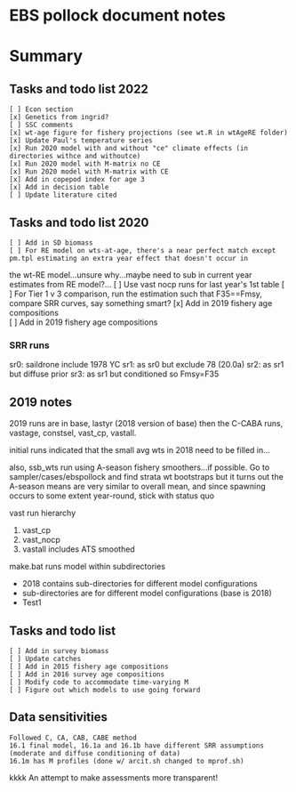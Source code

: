 # EBS pollock document notes


# Summary
## Tasks and todo list 2022
    [ ] Econ section
    [x] Genetics from ingrid?
    [ ] SSC comments
    [x] wt-age figure for fishery projections (see wt.R in wtAgeRE folder)
    [x] Update Paul's temperature series
    [x] Run 2020 model with and without "ce" climate effects (in directories withce and withoutce)
    [x] Run 2020 model with M-matrix no CE
    [x] Run 2020 model with M-matrix with CE
    [x] Add in copepod index for age 3   
    [x] Add in decision table 
    [ ] Update literature cited
		

## Tasks and todo list 2020
    [ ] Add in SD biomass     
    [ ] For RE model on wts-at-age, there's a near perfect match except pm.tpl estimating an extra year effect that doesn't occur in 
the wt-RE model...unsure why...maybe need to sub in current year estimates from RE model?...
    [ ] Use vast nocp runs for last year's 1st table
    [ ] For Tier 1 v 3 comparison, run the estimation such that F35==Fmsy, compare SRR curves, say something smart?
    [x] Add in 2019 fishery age compositions      
    [ ] Add in 2019 fishery age compositions      

### SRR runs
  sr0:	saildrone include 1978 YC
  sr1:	as sr0 but exclude 78 (20.0a)
  sr2:	as sr1 but diffuse prior
  sr3:	as sr1 but conditioned so Fmsy=F35


## 2019 notes
2019 runs are in base, lastyr (2018 version of base) then the C-CABA runs, vastage, constsel, vast_cp, vastall.

initial runs indicated that the small avg wts in 2018 need to be filled in...

also, ssb_wts run using A-season fishery smoothers...if possible. Go to sampler/cases/ebspollock and find strata wt bootstraps 
but it turns out the A-season means are very similar to overall mean, and since spawning occurs to some extent year-round, stick
with status quo

vast run hierarchy
1) vast_cp
2) vast_nocp
3) vastall includes ATS smoothed


make.bat runs model within subdirectories
   - 2018 contains sub-directories for different model configurations     
   - sub-directories are for different model configurations (base is 2018)     
   - Test1
## Tasks and todo list
    [ ] Add in survey biomass     
    [ ] Update catches     
    [ ] Add in 2015 fishery age compositions      
    [ ] Add in 2016 survey age compositions     
    [ ] Modify code to accommodate time-varying M
    [ ] Figure out which models to use going forward     
## Data sensitivities
	Followed C, CA, CAB, CABE method      
    16.1 final model, 16.1a and 16.1b have different SRR assumptions (moderate and diffuse conditioning of data)
    16.1m has M profiles (done w/ arcit.sh changed to mprof.sh)

kkkk
An attempt to make assessments more transparent!
